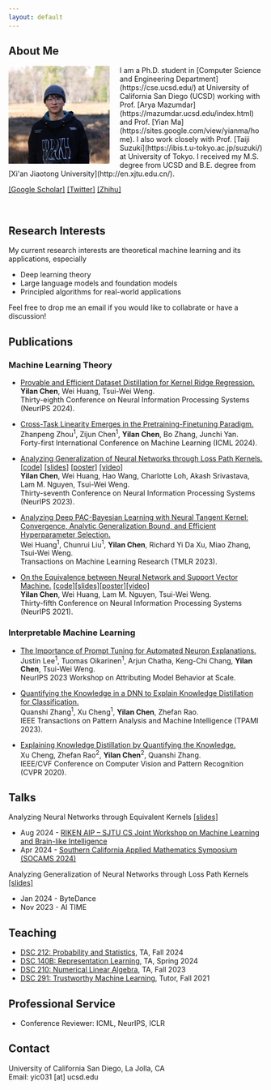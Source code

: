 ```yaml
---
layout: default
---
```



<!-- later try:
https://david-abel.github.io/index.html -->



## About Me

<!-- <figure>
<img src="/images/chenyilan.jpg" align="left" width="200px" style="margin-right:20px" alt="Yilan's picture" title="2019 at Beijing."/>
<figcaption>2019 at Beijing.</figcaption>
</figure> -->

<img src="/images/chenyilan3.jpg" align="left" width="200px" style="margin-right:20px" alt="Yilan's picture" title="Yilan."/>
I am a Ph.D. student in [Computer Science and Engineering Department](https://cse.ucsd.edu/) at University of California San Diego (UCSD) working with Prof. [Arya Mazumdar](https://mazumdar.ucsd.edu/index.html) and Prof. [Yian Ma](https://sites.google.com/view/yianma/home). I also work closely with Prof. [Taiji Suzuki](https://ibis.t.u-tokyo.ac.jp/suzuki/) at University of Tokyo.
<!-- I'm fortunate to be advised by Prof. [Tsui-Wei (Lily) Weng](https://lilywenglab.github.io/).  -->
I received my M.S. degree from UCSD and B.E. degree from [Xi'an Jiaotong University](http://en.xjtu.edu.cn/). 
<!-- Here is my [CV](/files/CV_Yilan_Chen.pdf).  -->

[[Google Scholar]](https://scholar.google.com/citations?user=6wmzpRIAAAAJ&hl=en) 
[[Twitter]](https://twitter.com/yilanchen06)
[[Zhihu]](https://www.zhihu.com/people/yilan-24-8/posts)



<!-- I am interning at [deep learning theory team](https://aip.riken.jp/labs/generic_tech/deep_learn_theory/) in RIKEN AIP advised by Prof. [Taiji Suzuki](https://ibis.t.u-tokyo.ac.jp/suzuki/) this summer. -->


<br clear="left"/>



## Research Interests


<!-- My current research interests are theoretical machine learning and its applications, with a focus on deep learning theory (optimization, generalization, and robustness). My research goal is to establish theoretical foundations for modern deep learning models and develop principled algorithms for real-world applications. -->

<!-- My research aims to bridge the gap between theory and applications of machine learning by establishing theoretical foundations for modern deep learning models and developing principled algorithms for real-world applications. -->

My current research interests are theoretical machine learning and its applications, especially
- Deep learning theory
- Large language models and foundation models
- Principled algorithms for real-world applications

Feel free to drop me an email if you would like to collabrate or have a discussion!
<!-- - Reinforcement learning theory -->




## Publications

### Machine Learning Theory
- [Provable and Efficient Dataset Distillation for Kernel Ridge Regression.](https://openreview.net/pdf?id=WI2VpcBdnd)<br>
**Yilan Chen**, Wei Huang, Tsui-Wei Weng.<br>
Thirty-eighth Conference on Neural Information Processing Systems (NeurIPS 2024).

- [Cross-Task Linearity Emerges in the Pretraining-Finetuning Paradigm.](https://arxiv.org/pdf/2402.03660.pdf)<br>
Zhanpeng Zhou<sup>1</sup>, Zijun Chen<sup>1</sup>, **Yilan Chen**, Bo Zhang, Junchi Yan.<br>
Forty-first International Conference on Machine Learning (ICML 2024).

- [Analyzing Generalization of Neural Networks through Loss Path Kernels.](https://openreview.net/pdf?id=8Ba7VJ7xiM) [[code]](https://github.com/Trustworthy-ML-Lab/NN-LPK) [[slides]](/files/LPK.pdf) [[poster]](/files/LPK_poster.pdf) [[video]](https://nips.cc/virtual/2023/poster/72664)<br>
**Yilan Chen**, Wei Huang, Hao Wang, Charlotte Loh, Akash Srivastava, Lam M. Nguyen, Tsui-Wei Weng.<br>
Thirty-seventh Conference on Neural Information Processing Systems (NeurIPS 2023).

- [Analyzing Deep PAC-Bayesian Learning with Neural Tangent Kernel: Convergence, Analytic Generalization Bound, and Efficient Hyperparameter Selection.](https://openreview.net/pdf?id=nEX2q5B2RQ)<br>
Wei Huang<sup>1</sup>, Chunrui Liu<sup>1</sup>, **Yilan Chen**, Richard Yi Da Xu, Miao Zhang, Tsui-Wei Weng.<br>
Transactions on Machine Learning Research (TMLR 2023).

- [On the Equivalence between Neural Network and Support Vector Machine.](https://arxiv.org/pdf/2111.06063.pdf) [[code]](https://github.com/leslie-CH/equiv-nn-svm)[[slides]](/files/SVM_Slides.pdf)[[poster]](/files/SVM_NeurIPS_2021_poster.pdf)[[video]](https://neurips.cc/virtual/2021/poster/27419)<br>
**Yilan Chen**, Wei Huang, Lam M. Nguyen, Tsui-Wei Weng.<br>
Thirty-fifth Conference on Neural Information Processing Systems (NeurIPS 2021).


### Interpretable Machine Learning
- [The Importance of Prompt Tuning for Automated Neuron Explanations.](https://arxiv.org/pdf/2310.06200.pdf)<br>
Justin Lee<sup>1</sup>, Tuomas Oikarinen<sup>1</sup>, Arjun Chatha, Keng-Chi Chang, **Yilan Chen**, Tsui-Wei Weng.<br>
NeurIPS 2023 Workshop on Attributing Model Behavior at Scale.

- [Quantifying the Knowledge in a DNN to Explain Knowledge Distillation for Classification.](https://ieeexplore.ieee.org/stamp/stamp.jsp?arnumber=9864081)<br>
Quanshi Zhang<sup>1</sup>, Xu Cheng<sup>1</sup>, **Yilan Chen**, Zhefan Rao.<br>
IEEE Transactions on Pattern Analysis and Machine Intelligence (TPAMI 2023).

- [Explaining Knowledge Distillation by Quantifying the Knowledge.](https://arxiv.org/pdf/2003.03622.pdf)<br>
Xu Cheng, Zhefan Rao<sup>2</sup>, **Yilan Chen**<sup>2</sup>, Quanshi Zhang.<br>
IEEE/CVF Conference on Computer Vision and Pattern Recognition (CVPR 2020).



<!-- ## Preprint -->




## Talks
Analyzing Neural Networks through Equivalent Kernels [[slides]](/files/LPK_SOCAMS.pdf)
- Aug 2024 - [RIKEN AIP – SJTU CS Joint Workshop on Machine Learning and Brain-like Intelligence](https://tensorworkshop.github.io/RIKENAIP_SJTUCS2024/)
- Apr 2024 - [Southern California Applied Mathematics Symposium (SOCAMS 2024)](https://www.socams.org/home)

Analyzing Generalization of Neural Networks through Loss Path Kernels [[slides]](/files/LPK.pdf)
- Jan 2024 - ByteDance
- Nov 2023 - AI TIME 





<!-- ## Notes
- [A Note about NTK Derivation](/files/ntk_derivation.pdf)
- [Some Derivations and Proofs about Linearized Networks](/files/linearized_network.pdf) -->


<!-- **<font size='5'>Projects</font>**
* [Prototype Selection for Nearest Neighbor](/files/Prototype_Selection.pdf)
* [Coordinate Descent](/files/coord_desc.pdf) -->




## Teaching
- [DSC 212: Probability and Statistics](https://sites.google.com/ucsd.edu/dsc212f24/home), TA, Fall 2024
- [DSC 140B: Representation Learning](https://lilywenglab.github.io/DSC-140B-SP24/), TA, Spring 2024
- [DSC 210: Numerical Linear Algebra](https://lilywenglab.github.io/DSC-210-fa23/), TA, Fall 2023
- [DSC 291: Trustworthy Machine Learning](https://lilywenglab.github.io/dsc-291-sp23/), Tutor, Fall 2021






<!-- ## Courses
- Machine Learning:
  - CSE 250A Probabilistic Reason & Learning  A+
  - CSE 251A ML: Learning Algorithms  A+
  - CSE 251C ML: Machine Learning Theory  A
  - CSE	252A Computer Vision I  A+
  - CSE	257  Search and Optimization A

- Math:
  - MATH 245A	Convex Analysis & Optimization I  A
  - MATH 245B	Convex Analysis & Optimization II  A
  - ECE	269   Linear Algebra and Application A
  - MATH 281A Mathematical Statistics ongoing -->






## Professional Service
- Conference Reviewer: ICML, NeurIPS, ICLR
<!-- - Journal Reviewer: Journal of Optimization Theory and Applications (JOTA) -->
<!-- - Program Committee: AAAI 2023 Workshop MLmDS -->




## Contact

University of California San Diego, La Jolla, CA<br>
Email: yic031 [at] ucsd.edu
